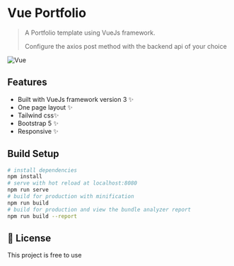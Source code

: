 # Vue Portfolio

> A Portfolio template using VueJs framework.
> 
> Configure the axios post method with the backend api of your choice

![Vue](https://img.shields.io/badge/Vue.js-35495E?style=for-the-badge&logo=vue.js&logoColor=4FC08D) 

## Features

- Built with VueJs framework version 3 ✨
- One page layout ✨
- Tailwind css✨
- Bootstrap 5 ✨
- Responsive ✨

## Build Setup

``` bash
# install dependencies
npm install
# serve with hot reload at localhost:8080
npm run serve
# build for production with minification
npm run build
# build for production and view the bundle analyzer report
npm run build --report
```

## 📝 License

This project is free to use
